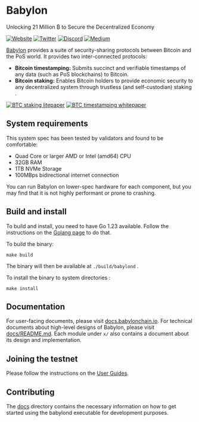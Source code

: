 # Babylon

Unlocking 21 Million ₿ to Secure the Decentralized Economy

[![Website](https://badgen.net/badge/icon/Website?label=)](https://babylonchain.io)
[![Twitter](https://badgen.net/badge/icon/twitter?icon=twitter&label)](https://twitter.com/babylon_chain)
[![Discord](https://badgen.net/badge/icon/discord?icon=discord&label)](https://discord.com/invite/babylonglobal)
[![Medium](https://badgen.net/badge/icon/medium?icon=medium&label)](https://medium.com/babylonchain-io)

[Babylon](https://babylonchain.io) provides a suite of security-sharing
protocols between Bitcoin and the PoS world. It provides two inter-connected
protocols:

- **Bitcoin timestamping:** Submits succinct and verifiable timestamps of any
  data (such as PoS blockchains) to Bitcoin.
- **Bitcoin staking:** Enables Bitcoin holders to provide economic security to
  any decentralized system through trustless (and self-custodian) staking .

[![BTC staking
litepaper](https://badgen.net/badge/icon/BTC%20staking%20litepaper?label=)](https://docs.babylonchain.io/assets/files/btc_staking_litepaper-32bfea0c243773f0bfac63e148387aef.pdf)
[![BTC timestamping
whitepaper](https://badgen.net/badge/icon/BTC%20timestamping%20whitepaper?label=)](https://arxiv.org/abs/2207.08392)

## System requirements

This system spec has been tested by validators and found to be comfortable:

- Quad Core or larger AMD or Intel (amd64) CPU
- 32GB RAM
- 1TB NVMe Storage
- 100MBps bidirectional internet connection

You can run Babylon on lower-spec hardware for each component, but you may find
that it is not highly performant or prone to crashing.

## Build and install

To build and install, you need to have Go 1.23 available. Follow the
instructions on the [Golang page](https://go.dev/doc/install) to do that.

To build the binary:

```console
make build
```

The binary will then be available at `./build/babylond` .

To install the binary to system directories :

```console
make install
```

## Documentation

For user-facing documents, please visit
[docs.babylonchain.io](https://docs.babylonchain.io). For technical documents
about high-level designs of Babylon, please visit
[docs/README.md](./docs/README.md). Each module under `x/` also contains a
document about its design and implementation.

## Joining the testnet

Please follow the instructions on the [User
Guides](https://github.com/babylonlabs-io/networks/blob/main/bbn-test-5/README.md).

## Contributing

The [docs](./docs) directory contains the necessary information on how to get
started using the babylond executable for development purposes.
